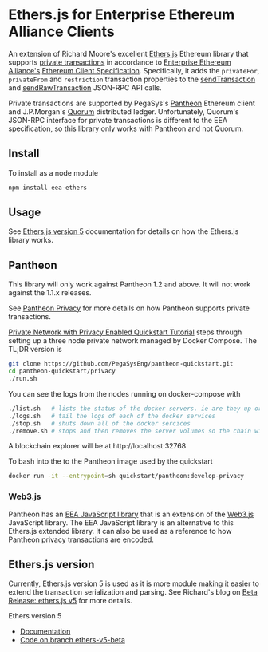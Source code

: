 # Ethers.js for Enterprise Ethereum Alliance Clients

An extension of Richard Moore's excellent [Ethers.js](https://docs.ethers.io/ethers.js/html/) Ethereum library that supports [private transactions](https://entethalliance.github.io/client-spec/spec.html#sec-private-transactions) in accordance to [Enterprise Ethereum Alliance's](https://entethalliance.org/) [Ethereum Client Specification](https://entethalliance.github.io/client-spec/spec.html). Specifically, it adds the `privateFor`, `privateFrom` and `restriction` transaction properties to the [sendTransaction](https://entethalliance.github.io/client-spec/spec.html#sec-eea-sendTransaction) and [sendRawTransaction](https://entethalliance.github.io/client-spec/spec.html#sec-eea-sendRawTransaction) JSON-RPC API calls.

Private transactions are supported by PegaSys's [Pantheon](https://docs.pantheon.pegasys.tech/en/stable/) Ethereum client and J.P.Morgan's [Quorum](https://github.com/jpmorganchase/quorum) distributed ledger. Unfortunately, Quorum's JSON-RPC interface for private transactions is different to the EEA specification, so this library only works with Pantheon and not Quorum.

## Install

To install as a node module
```bash
npm install eea-ethers
```

## Usage

See [Ethers.js version 5](https://docs.ethers.io/ethers.js/v5-beta/) documentation for details on how the Ethers.js library works.

## Pantheon

This library will only work against Pantheon 1.2 and above. It will not work against the 1.1.x releases.

See [Pantheon Privacy](https://docs.pantheon.pegasys.tech/en/latest/Privacy/Privacy-Overview/) for more details on how Pantheon supports private transactions.

[Private Network with Privacy Enabled Quickstart Tutorial](https://docs.pantheon.pegasys.tech/en/latest/Privacy/Privacy-Quickstart/) steps through setting up a three node private network managed by Docker Compose. The TL;DR version is
```bash
git clone https://github.com/PegaSysEng/pantheon-quickstart.git
cd pantheon-quickstart/privacy
./run.sh
```

You can see the logs from the nodes running on docker-compose with
```bash
./list.sh   # lists the status of the docker servers. ie are they up or down
./logs.sh   # tail the logs of each of the docker services
./stop.sh   # shuts down all of the docker sercices
./remove.sh # stops and then removes the server volumes so the chain will start back at block 0
```

A blockchain explorer will be at http://localhost:32768

To bash into the to the Pantheon image used by the quickstart
```bash
docker run -it --entrypoint=sh quickstart/pantheon:develop-privacy
```

### Web3.js
Pantheon has an [EEA JavaScript library](https://github.com/PegaSysEng/web3js-eea#eea-javascript-libraries---eeajs) that is an extension of the [Web3.js](https://web3js.readthedocs.io/en/1.0/) JavaScript library. The EEA JavaScript library is an alternative to this Ethers.js extended library. It can also be used as a reference to how Pantheon privacy transactions are encoded.

## Ethers.js version

Currently, Ethers.js version 5 is used as it is more module making it easier to extend the transaction serialization and parsing. See Richard's blog on [Beta Release: ethers.js v5](https://blog.ricmoo.com/beta-release-ethers-js-v5-59d0db222d7b) for more details.

Ethers version 5
* [Documentation](https://docs.ethers.io/ethers.js/v5-beta/)
* [Code on branch ethers-v5-beta](https://github.com/ethers-io/ethers.js/tree/ethers-v5-beta)

